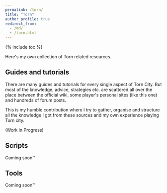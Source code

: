 ```yaml
---
permalink: /torn/
title: "Torn"
author_profile: true
redirect_from: 
  - /md/
  - /torn.html
---
```


{% include toc %}

Here's my own collection of Torn related resources.

## Guides and tutorials

There are many guides and tutorials for every single aspect of Torn City. 
But most of the knowledge, advice, strategies etc. are scattered all over the place between the official wiki, some player's personal sites (like this one) and hundreds of forum posts.

This is my humble contribution where I try to gather, organise and structure all the knowledge I got from these sources and my own experience playing Torn city.

(Work in Progress)

## Scripts

Coming soon™

## Tools

Coming soon™
